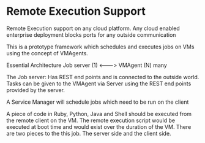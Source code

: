 Remote Execution Support
===========================
Remote Execution support on any cloud platform. Any cloud enabled 
enterprise deployment blocks ports for any outside communication

This is a prototype framework which schedules and executes jobs on VMs
using the concept of VMAgents. 

Essential Architecture
Job server (1) <---> VMAgent (N) many 

The Job server: Has REST end points and is connected to the outside 
world. Tasks can be given to the VMAgent via Server using the REST end
points provided by the server.


A Service Manager will schedule jobs which need to be run on the client
 
A piece of code in Ruby, Python, Java and Shell should be executed from 
the remote client on the VM. The remote execution script would be 
executed at boot time and would exist over the duration of the VM. 
There are two pieces to the this job. The server side and the client 
side.

